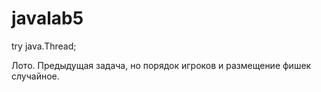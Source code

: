 # javalab5
try java.Thread;

Лото. Предыдущая задача, но порядок игроков и размещение фишек случайное.